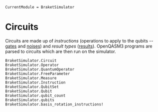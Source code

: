 ```@meta
CurrentModule = BraketSimulator
```

# Circuits

Circuits are made up of *instructions* (operations to apply to the qubits -- [gates](gates.md) and [noises](noises.md)) and *result types* ([results](results.md)).
OpenQASM3 programs are parsed to circuits which are then run on the simulator.

```@docs
BraketSimulator.Circuit
BraketSimulator.Operator
BraketSimulator.QuantumOperator
BraketSimulator.FreeParameter
BraketSimulator.Measure
BraketSimulator.Instruction
BraketSimulator.QubitSet
BraketSimulator.Qubit
BraketSimulator.qubit_count
BraketSimulator.qubits
BraketSimulator.basis_rotation_instructions!
```
